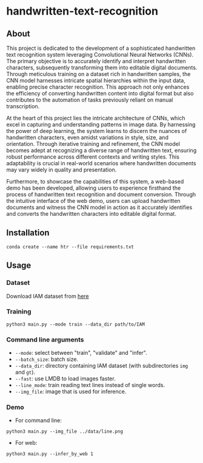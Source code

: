 # handwritten-text-recognition

## About

<p>This project is dedicated to the development of a sophisticated handwritten text recognition system leveraging Convolutional Neural Networks (CNNs). The primary objective is to accurately identify and interpret handwritten characters, subsequently transforming them into editable digital documents. Through meticulous training on a dataset rich in handwritten samples, the CNN model harnesses intricate spatial hierarchies within the input data, enabling precise character recognition. This approach not only enhances the efficiency of converting handwritten content into digital format but also contributes to the automation of tasks previously reliant on manual transcription.</p>

<p>At the heart of this project lies the intricate architecture of CNNs, which excel in capturing and understanding patterns in image data. By harnessing the power of deep learning, the system learns to discern the nuances of handwritten characters, even amidst variations in style, size, and orientation. Through iterative training and refinement, the CNN model becomes adept at recognizing a diverse range of handwritten text, ensuring robust performance across different contexts and writing styles. This adaptability is crucial in real-world scenarios where handwritten documents may vary widely in quality and presentation.</p>

<p>Furthermore, to showcase the capabilities of this system, a web-based demo has been developed, allowing users to experience firsthand the process of handwritten text recognition and document conversion. Through the intuitive interface of the web demo, users can upload handwritten documents and witness the CNN model in action as it accurately identifies and converts the handwritten characters into editable digital format.</p>

## Installation

```
conda create --name htr --file requirements.txt
```

## Usage

### Dataset

Download IAM dataset from [here](http://www.fki.inf.unibe.ch/databases/iam-handwriting-database)

### Training

```
python3 main.py --mode train --data_dir path/to/IAM
```

### Command line arguments

* `--mode`: select between "train", "validate" and "infer".
* `--batch_size`: batch size.
* `--data_dir`: directory containing IAM dataset (with subdirectories `img` and `gt`).
* `--fast`: use LMDB to load images faster.
* `--line_mode`: train reading text lines instead of single words.
* `--img_file`: image that is used for inference.

### Demo

* For command line:
```
python3 main.py --img_file ../data/line.png
```

* For web:
```
python3 main.py --infer_by_web 1
```